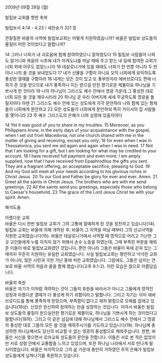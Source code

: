 2009년 09월 28일 (월)

빌립보 교회를 향한 축복



빌립보서 4:14 - 4:23 / 새찬송가 321 장


관찰질문
바울의 사역에 빌립보교회는 어떻게 지원하였습니까?
바울은 빌립보 성도들의 물질이 어떤 것이었다고 말합니까?

14 그러나 너희가 내 괴로움에 함께 참여하였으니 잘하였도다 15 빌립보 사람들아 너희도 알거니와 복음의 시초에 내가 마게도냐를 떠날 때에 주고 받는 내 일에 참여한 교회가 너희 외에 아무도 없었느니라 16 데살로니가에 있을 때에도 너희가 한 번뿐 아니라 두 번이나 나의 쓸 것을 보내었도다 17 내가 선물을 구함이 아니요 오직 너희에게 유익하도록 풍성한 열매를 구함이라 
18 내게는 모든 것이 있고 또 풍부한지라 에바브로디도 편에 너희가 준 것을 받으므로 내가 풍족하니 이는 받으실 만한 향기로운 제물이요 하나님을 기쁘시게 한 것이라 19 나의 하나님이 그리스도 예수 안에서 영광 가운데 그 풍성한 대로 너희 모든 쓸 것을 채우시리라 20 하나님 곧 우리 아버지께 세세 무궁하도록 영광을 돌릴지어다 아멘 21 그리스도 예수 안에 있는 성도에게 각각 문안하라 나와 함께 있는 형제들이 너희에게 문안하고 
22 모든 성도들이 너희에게 문안하되 특히 가이사의 집 사람들 중 몇이니라 23 주 예수 그리스도의 은혜가 너희 심령에 있을지어다 

14 Yet it was good of you to share in my troubles. 15 Moreover, as you Philippians know, in the early days of your acquaintance with the gospel, when I set out from Macedonia, not one church shared with me in the matter of giving and receiving, except you only; 16 for even when I was in Thessalonica, you sent me aid again and again when I was in need. 17 Not that I am looking for a gift, but I am looking for what may be credited to your account. 18 I have received full payment and even more; I am amply supplied, now that I have received from Epaphroditus the gifts you sent. They are a fragrant offering, an acceptable sacrifice, pleasing to God. 19 And my God will meet all your needs according to his glorious riches in Christ Jesus. 20 To our God and Father be glory for ever and ever. Amen. 21 Greet all the saints in Christ Jesus. The brothers who are with me send greetings. 22 All the saints send you greetings, especially those who belong to Caesar's household. 23 The grace of the Lord Jesus Christ be with your spirit. Amen.

해석도움





아름다운 교회  
바울은 다시 한번 빌립보 교회가 그의 고통에 참예하게 된 것을 칭찬하고 있습니다(14). 빌립보 교회는 바울에 의해 개척된 후, 바울이 그 지역을 떠날 때부터 그의 선교사역을 지원한 교회였습니다(15). 바울은 데살로니가에서 사역할 때 영적으로 어리고 가난한 그곳 교인들에게 누를 끼치지 않기 위해서 손수 노동을 하였는데, 그때 부족한 부분을 채워준 이들이 바로 빌립보교회였던 것입니다. 뿐만 아니라 그들은 바울이 옥에 갇혀 있는 그때까지 꾸준히 지원하는 유일한 교회였습니다. 사실 빌립보교회는 평안하고 넉넉한 교회가 아니라, 많은 시련과 극한 가난 중에 처한 교회였습니다. 그럼에도, 그들은 넘치는 연보로 바울 사역의 처음과 끝을 함께 했습니다(고후 8:1-2). 이런 모습은 참으로 아름답습니다.         

바울의 축원  
바울은 자기가 이처럼 격려하는 것이 그들의 후원을 바라서가 아니고 그들에게 영적인 성장과 아름다운 열매가 더 풍성케 하기 위함이라고 말합니다. 그리고 자기는 이미 에바브로디도를 통해 풍족하게 받았으며, 부족함이 없다고 재차 밝힘으로 오해를 없애고 있습니다(18상). 신앙은 헌신하여 참여하는 만큼 성장하는 것입니다. 이어서 바울은 빌립보 성도들의 물질이 받으실만한 향기로운 제물이요, 하나님을 기쁘시게 하는 것이었다고 말합니다(18하). 그리고 이 같은 섬김에 대해 하나님께서 그리스도 예수 안에서 그 영광의 풍성한 대로 그들의 모든 쓸 것을 채워주시기를 기도하고 있습니다(19). 하나님께 충성하면 하나님께서도 당신의 비교할 수 없는 영광의 풍성함으로 채워주십니다. 한편, 바울은 서신을 맺으면서 로마교회 성도들의 문안을 전합니다. 이들은 서로 본 적은 없었지만 서로 성령 안에서 교통함을 느끼고 있었으며, 또한 하나님 나라에서 서로 만나게 될 사이였습니다. 바울은 마지막으로 그의 삶 가운데 충만히 거하였던 주의 은혜가 빌립보 성도들에게 넘쳐나기를 축원하고 있습니다.